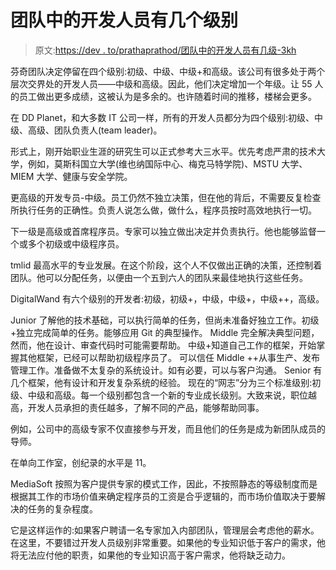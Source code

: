 # 团队中的开发人员有几个级别

> 原文:[https://dev . to/prathaprathod/团队中的开发人员有几级-3kh](https://dev.to/prathaprathod/how-many-levels-are-the-developers-in-the-team-3kh)

芬奇团队决定停留在四个级别:初级、中级、中级+和高级。该公司有很多处于两个层次交界处的开发人员——中级和高级。因此，他们决定增加一个年级。让 55 人的员工做出更多成绩，这被认为是多余的。也许随着时间的推移，楼梯会更多。

在 DD Planet，和大多数 IT 公司一样，所有的开发人员都分为四个级别:初级、中级、高级、团队负责人(team leader)。

形式上，刚开始职业生涯的研究生可以正式参考大三水平。优先考虑严肃的技术大学，例如，莫斯科国立大学(维也纳国际中心、梅克马特学院)、MSTU 大学、MIEM 大学、健康与安全学院。

更高级的开发专员-中级。员工仍然不独立决策，但在他的背后，不需要反复检查所执行任务的正确性。负责人说怎么做，做什么，程序员按时高效地执行一切。

下一级是高级或首席程序员。专家可以独立做出决定并负责执行。他也能够监督一个或多个初级或中级程序员。

tmlid 最高水平的专业发展。在这个阶段，这个人不仅做出正确的决策，还控制着团队。他可以分配任务，以便由一个五到六人的团队来最佳地执行这些任务。

DigitalWand 有六个级别的开发者:初级，初级+，中级，中级+，中级++，高级。

Junior 了解他的技术基础，可以执行简单的任务，但尚未准备好独立工作。初级+独立完成简单的任务。能够应用 Git 的典型操作。
Middle 完全解决典型问题，然而，他在设计、审查代码时可能需要帮助。
中级+知道自己工作的框架，开始掌握其他框架，已经可以帮助初级程序员了。
可以信任 Middle ++从事生产、发布管理工作。准备做不太复杂的系统设计。如有必要，可以与客户沟通。
Senior 有几个框架，他有设计和开发复杂系统的经验。
现在的“网志”分为三个标准级别:初级、中级和高级。每一个级别都包含一个新的专业成长级别。大致来说，职位越高，开发人员承担的责任越多，了解不同的产品，能够帮助同事。

例如，公司中的高级专家不仅直接参与开发，而且他们的任务是成为新团队成员的导师。

在单向工作室，创纪录的水平是 11。

MediaSoft 按照为客户提供专家的模式工作，因此，不按照静态的等级制度而是根据其工作的市场价值来确定程序员的工资是合乎逻辑的，而市场价值取决于要解决的任务的复杂程度。

它是这样运作的:如果客户聘请一名专家加入内部团队，管理层会考虑他的薪水。在这里，不要错过开发人员级别非常重要。如果他的专业知识低于客户的需求，他将无法应付他的职责，如果他的专业知识高于客户需求，他将缺乏动力。